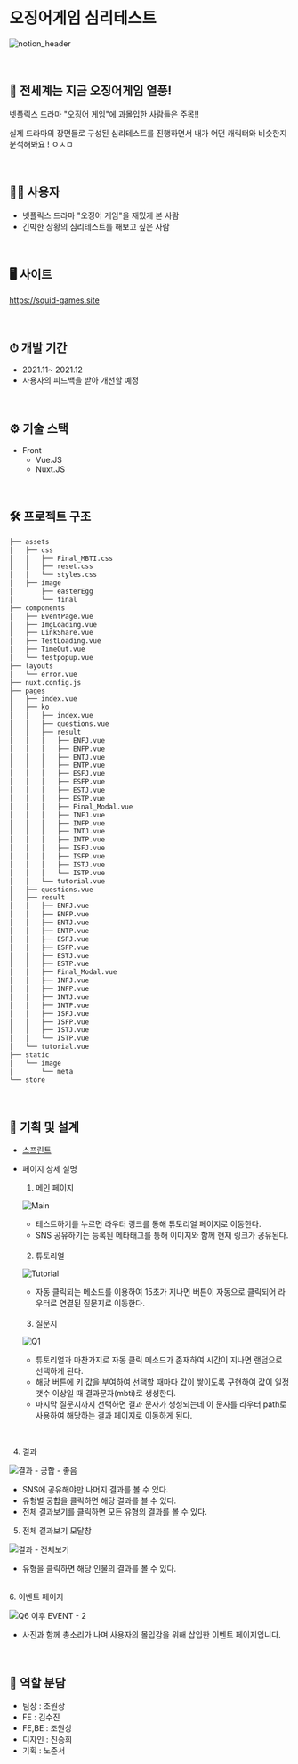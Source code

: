 # 오징어게임 심리테스트 
![notion_header](https://user-images.githubusercontent.com/85085844/146677929-d30f3272-68a4-4afe-bb3f-288affe52c76.png)

<br>

## 🦑 전세계는 지금 오징어게임 열풍!

넷플릭스 드라마 "오징어 게임"에 과몰입한 사람들은 주목!!

실제 드라마의 장면들로 구성된 심리테스트를 진행하면서 
내가 어떤 캐릭터와 비슷한지 분석해봐요 ! ㅇㅅㅁ

<br>

## 🙆‍♀️ 사용자
- 넷플릭스 드라마 "오징어 게임"을 재밌게 본 사람
- 긴박한 상황의 심리테스트를 해보고 싶은 사람

<br>

## 🖥 사이트
https://squid-games.site

<br>

## ⏱ 개발 기간
- 2021.11~ 2021.12
- 사용자의 피드백을 받아 개선할 예정

<br>

## ⚙️ 기술 스택
- Front
  - Vue.JS
  - Nuxt.JS

<br>

## 🛠 프로젝트 구조
```bash
├── assets
│   ├── css
│   │   ├── Final_MBTI.css
│   │   ├── reset.css
│   │   └── styles.css
│   ├── image
│       ├── easterEgg
│       └── final
├── components
│   ├── EventPage.vue
│   ├── ImgLoading.vue
│   ├── LinkShare.vue
│   ├── TestLoading.vue
│   ├── TimeOut.vue
│   └── testpopup.vue
├── layouts
│   └── error.vue
├── nuxt.config.js
├── pages
│   ├── index.vue
│   ├── ko
│   │   ├── index.vue
│   │   ├── questions.vue
│   │   ├── result
│   │   │   ├── ENFJ.vue
│   │   │   ├── ENFP.vue
│   │   │   ├── ENTJ.vue
│   │   │   ├── ENTP.vue
│   │   │   ├── ESFJ.vue
│   │   │   ├── ESFP.vue
│   │   │   ├── ESTJ.vue
│   │   │   ├── ESTP.vue
│   │   │   ├── Final_Modal.vue
│   │   │   ├── INFJ.vue
│   │   │   ├── INFP.vue
│   │   │   ├── INTJ.vue
│   │   │   ├── INTP.vue
│   │   │   ├── ISFJ.vue
│   │   │   ├── ISFP.vue
│   │   │   ├── ISTJ.vue
│   │   │   └── ISTP.vue
│   │   └── tutorial.vue
│   ├── questions.vue
│   ├── result
│   │   ├── ENFJ.vue
│   │   ├── ENFP.vue
│   │   ├── ENTJ.vue
│   │   ├── ENTP.vue
│   │   ├── ESFJ.vue
│   │   ├── ESFP.vue
│   │   ├── ESTJ.vue
│   │   ├── ESTP.vue
│   │   ├── Final_Modal.vue
│   │   ├── INFJ.vue
│   │   ├── INFP.vue
│   │   ├── INTJ.vue
│   │   ├── INTP.vue
│   │   ├── ISFJ.vue
│   │   ├── ISFP.vue
│   │   ├── ISTJ.vue
│   │   └── ISTP.vue
│   └── tutorial.vue
├── static
│   └── image
│       └── meta
└── store
```
<br>

## 📑 기획 및 설계 
* [스프린트](https://www.notion.so/ddusi/Sprint-Board-43ccbde594cc41c0b54a82d446ef44db)
* 페이지 상세 설명
  1. 메인 페이지
  
  ![Main](https://user-images.githubusercontent.com/85085844/146678339-6e60bc07-22ba-48b6-9f0c-98bafc3afe8d.png)
  
  - 테스트하기를 누르면 라우터 링크를 통해 튜토리얼 페이지로 이동한다.
  - SNS 공유하기는 등록된 메타태그를 통해 이미지와 함께 현재 링크가 공유된다. 
  
  <br>
  
  2. 튜토리얼
  
  ![Tutorial](https://user-images.githubusercontent.com/85085844/146678406-5cdf6d88-ed7b-47c7-897a-3632b38281e1.png)
  
  - 자동 클릭되는 메소드를 이용하여 15초가 지나면 버튼이 자동으로 클릭되어 라우터로 연결된 질문지로 이동한다.
  
  <br>
  
  3. 질문지
  
  ![Q1](https://user-images.githubusercontent.com/85085844/146678506-8d4897e1-f422-4325-bfe1-05ec963c2e7a.png)
  
  - 튜토리얼과 마찬가지로 자동 클릭 메소드가 존재하여 시간이 지나면 랜덤으로 선택하게 된다.
  - 해당 버튼에 키 값을 부여하여 선택할 때마다 값이 쌓이도록 구현하여 값이 일정 갯수 이상일 때 결과문자(mbti)로 생성한다.
  - 마지막 질문지까지 선택하면 결과 문자가 생성되는데 이 문자를 라우터 path로 사용하여 해당하는 결과 페이지로 이동하게 된다. 

<br>

  4. 결과
  
  ![결과 - 궁합 - 좋음](https://user-images.githubusercontent.com/85085844/146704652-de40f622-cdde-40f7-8b77-81556feb2763.png)
  
  - SNS에 공유해야만 나머지 결과를 볼 수 있다. 
  - 유형별 궁합을 클릭하면 해당 결과를 볼 수 있다.
  - 전체 결과보기를 클릭하면 모든 유형의 결과를 볼 수 있다.
  
  5. 전체 결과보기 모달창

  ![결과 - 전체보기](https://user-images.githubusercontent.com/85085844/146714688-dccdddbd-1373-48fd-b986-d2ec4eb8dc30.png)

  - 유형을 클릭하면 해당 인물의 결과를 볼 수 있다. 
 
  <br>
   6. 이벤트 페이지
  
  ![Q6 이후 EVENT - 2](https://user-images.githubusercontent.com/85085844/146714789-6a070dd3-6bf2-41c2-836a-6072f9bfe2c5.png)
  
  - 사진과 함께 총소리가 나며 사용자의 몰입감을 위해 삽입한 이벤트 페이지입니다.
  
  <br>

## 🔖 역할 분담
- 팀장 : 조원상
- FE :  김수진
- FE,BE : 조원상
- 디자인 : 진승희
- 기획 : 노준서
